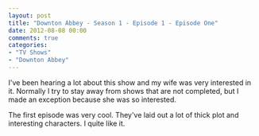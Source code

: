 ```yaml
---
layout: post
title: "Downton Abbey - Season 1 - Episode 1 - Episode One"
date: 2012-08-08 00:00
comments: true
categories:
- "TV Shows"
- "Downton Abbey"
---
```


I've been hearing a lot about this show and my wife was very
interested in it. Normally I try to stay away from shows that are
not completed, but I made an exception because she was so
interested.

The first episode was very cool. They've laid out a lot of thick
plot and interesting characters. I quite like it.
